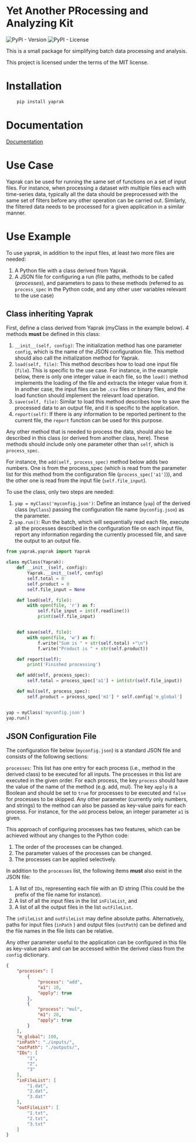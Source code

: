 # Yet Another PRocessing and Analyzing Kit

![PyPI - Version](https://img.shields.io/pypi/v/yaprak) ![PyPI - License](https://img.shields.io/pypi/l/yaprak)

This is a small package for simplifying batch data processing and analysis.

This project is licensed under the terms of the MIT license.

# Installation

```bash
    pip install yaprak
```

# Documentation 

[Documentation](https://github.com/arta-ns/yaprak/tree/main/src/yaprak/html/yaprak/index.html)

# Use Case

Yaprak can be used for running the same set of functions on a set of input files. For instance, when processing a dataset with multiple files each with time-series data, typically all the data should be preprocessed with the same set of filters before any other operation can be carried out. Similarly, the filtered data needs to be processed for a given application in a similar manner. 

# Use Example

To use yaprak, in addition to the input files, at least two more files are needed:
1. A Python file with a class derived from Yaprak.
2. A JSON file for configuring a run (file paths, methods to be called (_processes_), and parameters to pass to these methods (referred to as `process_spec` in the Python code, and any other user variables relevant to the use case)

## Class inheriting Yaprak
First, define a class derived from Yaprak (myClass in the example below). 4 methods **must** be defined in this class:
1. `__init__(self, config)`: The initialization method has one parameter `config`, which is the name of the JSON configuration file. This method should also call the initialization method for Yaprak.
2. `load(self, file)`: This method describes how to load one input file (`file`). This is specific to the use case. For instance, in the example below, there is only one integer value in each file, so the `load()` method implements the loading of the file and extracts the integer value from it. In another case, the input files can be `.csv` files or binary files, and the load function should implement the relevant load operation.
3. `save(self, file)`: Similar to load this method describes how to save the processed data to an output file, and it is specific to the application.
4. `report(self)`: If there is any information to be reported pertinent to the current file, the `report` function can be used for this purpose.

Any other method that is needed to process the data, should also be described in this class (or derived from another class, here). These methods should include only one parameter other than `self`, which is `process_spec`.

For instance, the `add(self, process_spec)` method below adds two numbers. One is from the process_spec (which is read from the parameter list for this method from the configuration file (`process_spec['a1']`)), and the other one is read from the input file (`self.file_input`).

To use the class, only two steps are needed:
1.  `yap = myClass('myconfig.json')`: Define an instance (`yap`) of the derived class (`myClass`) passing the configuration file name (`myconfig.json`) as the parameter.
2. `yap.run()`: Run the batch, which will sequentially read each file, execute all the processes described in the configuration file on each input file, report any information regarding the currently processed file, and save the output to an output file.

```python
from yaprak.yaprak import Yaprak

class myClass(Yaprak):
    def __init__(self, config):
        Yaprak.__init__(self, config)
        self.total = 0
        self.product = 0
        self.file_input = None

    def load(self, file):
        with open(file, 'r') as f:
            self.file_input = int(f.readline())
            print(self.file_input)


    def save(self, file):
        with open(file, 'w') as f:
            f.write("Sum is " + str(self.total) +"\n")		
            f.write("Product is " + str(self.product))		

    def report(self):
        print('Finished processing')

    def add(self, process_spec):
        self.total = process_spec['a1'] + int(str(self.file_input))

    def mul(self, process_spec):
        self.product = process_spec['m1'] * self.config['m_global'] 


yap = myClass('myconfig.json')
yap.run()
```

## JSON Configuration File

The configuration file below (`myconfig.json`) is a standard JSON file and consists of the following sections:

`processes`: This list has one entry for each process (i.e., method in the derived class) to be executed for all inputs. The processes in this list are executed in the given order. For each process, the key `process` should have the value of the name of the method (e.g. add, mul). The key `apply` is a Boolean and should be set to `true` for processes to be executed and `false` for processes to be skipped. Any other parameter (currently only numbers, and strings) to the method can also be passed as key-value pairs for each process. For instance, for the `add` process below, an integer parameter `a1` is given.

This approach of configuring processes has two features, which can be achieved without any changes to the Python code:
1. The order of the processes can be changed.
2. The parameter values of the processes can be changed.
3. The processes can be applied selectively.

In addition to the `processes` list, the following items **must** also exist in the JSON file:
1. A list of `IDs`, representing each file with an ID string (This could be the prefix of the file name for instance).
2. A list of all the input files in the list `inFileList`, and
3. A list of all the output files in the list `outFileList`.

The `inFileList` and `outFileList` may define absolute paths. Alternatively, paths for input files (`inPath` ) and output files (`outPath`) can be defined and the file names in the file lists can be relative.

Any other parameter useful to the application can be configured in this file as key-value pairs and can be accessed within the derived class from the `config` dictionary.

```json
{
    "processes": [
        {
            "process": "add",
            "a1": 10,
            "apply": true
        },
        {
            "process": "mul",
            "m1": 20,
            "apply": true
        }
    ],
    "m_global": 100,
    "inPath": "./inputs/",
    "outPath": "./outputs/",
    "IDs": [
        "1",
        "2",
        "3"
    ],
    "inFileList": [
        "1.dat",
        "2.dat",
        "3.dat"
    ],
    "outFileList": [
        "1.txt",
        "2.txt",
        "3.txt"
    ]
}
```
